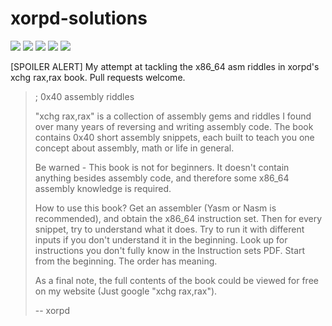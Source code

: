 # xorpd-solutions
[![](https://img.shields.io/github/stars/0xdea/xorpd-solutions.svg?color=yellow)](https://github.com/0xdea/xorpd-solutions)
[![](https://img.shields.io/github/forks/0xdea/xorpd-solutions.svg?color=green)](https://github.com/0xdea/xorpd-solutions)
[![](https://img.shields.io/github/watchers/0xdea/xorpd-solutions.svg?color=red)](https://github.com/0xdea/xorpd-solutions)
[![](https://img.shields.io/badge/license-MIT%20License-red.svg?color=lightgray)](https://opensource.org/licenses/MIT) 
[![](https://img.shields.io/badge/twitter-%400xdea-blue.svg)](https://twitter.com/0xdea)

[SPOILER ALERT] My attempt at tackling the x86_64 asm riddles in xorpd's xchg rax,rax book. Pull requests welcome.

> ; 0x40 assembly riddles
>
> "xchg rax,rax" is a collection of assembly gems and riddles I found over many years of reversing and writing assembly code. The book contains 0x40 short assembly snippets, each built to teach you one concept about assembly, math or life in general.
>
> Be warned - This book is not for beginners. It doesn't contain anything besides assembly code, and therefore some x86_64 assembly knowledge is required.
>
> How to use this book? Get an assembler (Yasm or Nasm is recommended), and obtain the x86_64 instruction set. Then for every snippet, try to understand what it does. Try to run it with different inputs if you don't understand it in the beginning. Look up for instructions you don't fully know in the Instruction sets PDF. Start from the beginning. The order has meaning.
>
> As a final note, the full contents of the book could be viewed for free on my website (Just google "xchg rax,rax").
>
> -- xorpd
